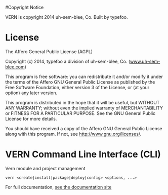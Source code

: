 #Copyright Notice

VERN is copyright 2014 uh-sem-blee, Co. Built by typefoo.

# License

The Affero General Public License (AGPL)

Copyright (c) 2014, typefoo a division of uh-sem-blee, Co. (www.uh-sem-blee.com)

This program is free software: you can redistribute it and/or modify it under the terms of the Affero GNU General Public License as published by the Free Software Foundation, either version 3 of the License, or (at your option) any later version.

This program is distributed in the hope that it will be useful, but WITHOUT ANY WARRANTY; without even the implied warranty of MERCHANTABILITY or FITNESS FOR A PARTICULAR PURPOSE.  See the GNU General Public License for more details.

You should have received a copy of the Affero GNU General Public License along with this program. If not, see <http://www.gnu.org/licenses/>.

# VERN Command Line Interface (CLI)

Vern module and project management

`vern <create|install|package|deploy|config> <options, ...>`

For full documentation, [see the documentation site](http://typefoo.github.io/vern-docs)
